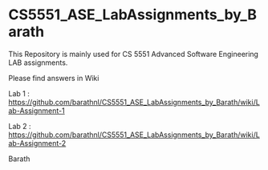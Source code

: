# CS5551_ASE_LabAssignments_by_Barath
This Repository is mainly used for CS 5551 Advanced Software Engineering LAB assignments.

Please find answers in Wiki

Lab 1 : https://github.com/barathnl/CS5551_ASE_LabAssignments_by_Barath/wiki/Lab-Assignment-1

Lab 2 : https://github.com/barathnl/CS5551_ASE_LabAssignments_by_Barath/wiki/Lab-Assignment-2

Barath
